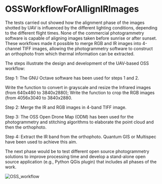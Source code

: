 # OSSWorkflowForAllignIRImages

The tests carried out showed how the alignment phase of the images shotted by UAV is influenced by the different lighting conditions, depending to the different flight times. None of the commercial photogrammetry software is capable of aligning images taken before sunrise or after sunset. 
These workflows made it possible to merge RGB and IR images into 4-channel TIFF images, allowing the photogrammetry software to construct an orthophoto from which thermal information can be extracted.

The steps illustrate the design and development of the UAV-based OSS workflow:

Step 1: The GNU Octave software has been used for steps 1 and 2.

Write the function to convert in grayscale and resize the Infrared images (from 640x480 to 3840x2880);
Write the function to crop the RGB images (from 4056x3040 to 3840x2880.

Step 2:
Merge the IR and RGB images in 4-band TIFF image.

Step 3:
The OSS Open Drone Map (ODM) has been used for the photogrammetry and stitching algorithms to elaborate the point cloud and then the orthophoto.


Step 4:
Extract the IR band from the orthophoto. Quantum GIS or Multispec have been used to achieve this aim.

The next phase would be to test different open source photogrammetry solutions to improve processing time and develop a stand-alone open source application (e.g., Python QGis plugin) that includes all phases of the work.

![OSS_workflow](https://user-images.githubusercontent.com/3593879/107935048-25c40600-6f81-11eb-922a-5f7df4cef272.jpg)

